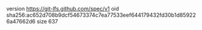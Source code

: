version https://git-lfs.github.com/spec/v1
oid sha256:ac652d708b9dcf54673374c7ea77533eef644179432fd30b1d859226a47662d6
size 637
